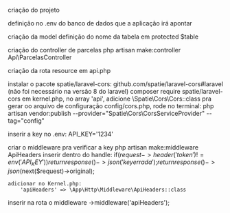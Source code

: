 criação do projeto

definição no .env do banco de dados que a aplicação irá apontar

criação da model
    definição do nome da tabela em protected $table

criação do controller de parcelas
    php artisan make:controller Api\\ParcelasController

criação da rota resource em api.php

instalar o pacote spatie/laravel-cors: github.com/spatie/laravel-cors#laravel (não foi necessário na versão 8 do laravel)
    composer require spatie/laravel-cors
    em kernel.php, no array 'api', adicione \Spatie\Cors\Cors::class
    pra gerar oo arquivo de configuração config/cors.php, rode no terminal: php artisan vendor:publish --provider="Spatie\Cors\CorsServiceProvider" --tag="config"

inserir a key no .env:
    API_KEY='1234'

criar o middleware pra verificar a key
    php artisan make:middleware ApiHeaders
    inserir dentro do handle:
        if($request->header('token') != env('API_KEY')){
            return response()->json('key errada');
        }
        return response()->json($next($request)->original);

    adicionar no Kernel.php:
        'apiHeaders' => \App\Http\Middleware\ApiHeaders::class

inserir na rota o middleware
    ->middleware('apiHeaders');
